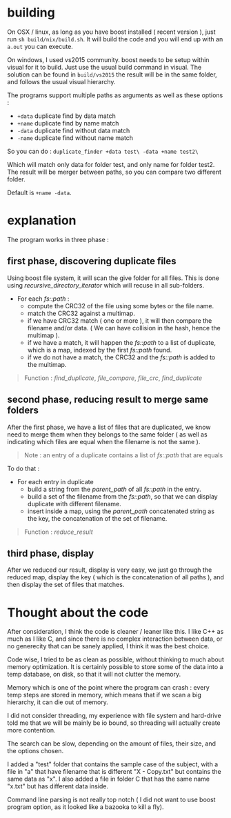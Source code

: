 # building

On OSX / linux, as long as you have boost installed ( recent version ), just run `sh build/nix/build.sh`. It will build the code and you will end up with an `a.out` you can execute.

On windows, I used vs2015 community. boost needs to be setup within visual for it to build. Just use the usual build command in visual. The solution can be found in `build/vs2015` the result will be in the same folder, and follows the usual visual hierarchy.

The programs support multiple paths as arguments as well as these options :
* `+data` duplicate find by data match
* `+name` duplicate find by name match
* `-data` duplicate find without data match
* `-name` duplicate find without name match

So you can do :
`duplicate_finder +data test\ -data +name test2\`

Which will match only data for folder test, and only name for folder test2. The result will be merger between paths, so you can compare two different folder.

Default is `+name -data`.

# explanation
The program works in three phase :

## first phase, discovering duplicate files

Using boost file system, it will scan the give folder for all files. This is done using *recursive_directory_iterator* which will recuse in all sub-folders.

* For each *fs::path* :
	* compute the CRC32 of the file using some bytes or the file name.
	* match the CRC32 against a multimap.
	* if we have CRC32 match ( one or more ), it will then compare the filename and/or data. ( We can have collision in the hash, hence the multimap ).
	* if we have a match, it will happen the *fs::path* to a list of duplicate, which is a map, indexed by the first *fs::path* found.
  * if we do not have a match, the CRC32 and the *fs::path* is added to the multimap.


> Function : *find_duplicate*, *file_compare*, *file_crc*, *find_duplicate*

## second phase, reducing result to merge same folders

After the first phase, we have a list of files that are duplicated, we know need to merge them when they belongs to the same folder ( as well as indicating which files are equal when the filename is not the same ).

> Note : an entry of a duplicate contains a list of *fs::path* that are equals

To do that :

* For each entry in duplicate
	* build a string from the *parent_path* of all *fs::path* in the entry.
	* build a set of the filename from the *fs::path*, so that we can display duplicate with different filename.
	* insert inside a map, using the *parent_path* concatenated string as the key, the concatenation of the set of filename.

> Function : *reduce_result*

## third phase, display

After we reduced our result, display is very easy, we just go through the reduced map, display the key ( which is the concatenation of all paths ), and then display the set of files that matches.

# Thought about the code

After consideration, I think the code is cleaner / leaner like this. I like C++ as much as I like C, and since there is no complex interaction between data, or no generecity that can be sanely applied, I think it was the best choice.

Code wise, I tried to be as clean as possible, without thinking to much about memory optimization. It is certainly possible to store some of the data into a temp database, on disk, so that it will not clutter the memory.

Memory which is one of the point where the program can crash : every temp steps are stored in memory, which means that if we scan a big hierarchy, it can die out of memory.

I did not consider threading, my experience with file system and hard-drive told me that we will be mainly be io bound, so threading will actually create more contention.

The search can be slow, depending on the amount of files, their size, and the options chosen.

I added a "test" folder that contains the sample case of the subject, with a file in "a" that have filename that is different "X - Copy.txt" but contains the same data as "x". I also added a file in folder C that has the same name "x.txt" but has different data inside.

Command line parsing is not really top notch ( I did not want to use boost program option, as it looked like a bazooka to kill a fly).
